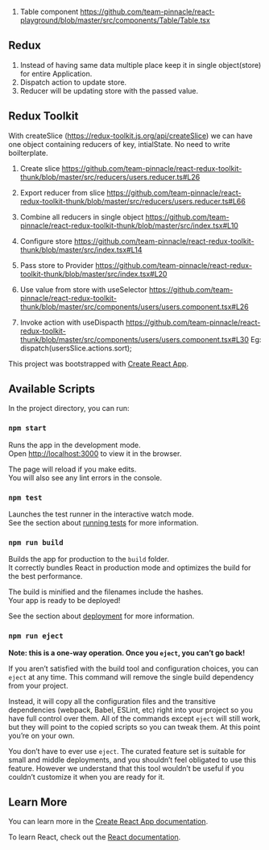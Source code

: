 1. Table component https://github.com/team-pinnacle/react-playground/blob/master/src/components/Table/Table.tsx

## Redux
1. Instead of having same data multiple place keep it in single object(store) for entire Application.
2. Dispatch action to update store.
3. Reducer will be updating store with the passed value.

## Redux Toolkit
With createSlice (https://redux-toolkit.js.org/api/createSlice) we can have one object containing    reducers of key, intialState. No need to write boilterplate.

1. Create slice https://github.com/team-pinnacle/react-redux-toolkit-thunk/blob/master/src/reducers/users.reducer.ts#L26

2. Export reducer from slice https://github.com/team-pinnacle/react-redux-toolkit-thunk/blob/master/src/reducers/users.reducer.ts#L66

3. Combine all reducers in single object https://github.com/team-pinnacle/react-redux-toolkit-thunk/blob/master/src/index.tsx#L10

4. Configure store https://github.com/team-pinnacle/react-redux-toolkit-thunk/blob/master/src/index.tsx#L14

5. Pass store to Provider https://github.com/team-pinnacle/react-redux-toolkit-thunk/blob/master/src/index.tsx#L20

6. Use value from store with useSelector https://github.com/team-pinnacle/react-redux-toolkit-thunk/blob/master/src/components/users/users.component.tsx#L26

7. Invoke action with useDispacth https://github.com/team-pinnacle/react-redux-toolkit-thunk/blob/master/src/components/users/users.component.tsx#L30
Eg: dispatch(usersSlice.actions.sort);


This project was bootstrapped with [Create React App](https://github.com/facebook/create-react-app).

## Available Scripts

In the project directory, you can run:

### `npm start`

Runs the app in the development mode.<br />
Open [http://localhost:3000](http://localhost:3000) to view it in the browser.

The page will reload if you make edits.<br />
You will also see any lint errors in the console.

### `npm test`

Launches the test runner in the interactive watch mode.<br />
See the section about [running tests](https://facebook.github.io/create-react-app/docs/running-tests) for more information.

### `npm run build`

Builds the app for production to the `build` folder.<br />
It correctly bundles React in production mode and optimizes the build for the best performance.

The build is minified and the filenames include the hashes.<br />
Your app is ready to be deployed!

See the section about [deployment](https://facebook.github.io/create-react-app/docs/deployment) for more information.

### `npm run eject`

**Note: this is a one-way operation. Once you `eject`, you can’t go back!**

If you aren’t satisfied with the build tool and configuration choices, you can `eject` at any time. This command will remove the single build dependency from your project.

Instead, it will copy all the configuration files and the transitive dependencies (webpack, Babel, ESLint, etc) right into your project so you have full control over them. All of the commands except `eject` will still work, but they will point to the copied scripts so you can tweak them. At this point you’re on your own.

You don’t have to ever use `eject`. The curated feature set is suitable for small and middle deployments, and you shouldn’t feel obligated to use this feature. However we understand that this tool wouldn’t be useful if you couldn’t customize it when you are ready for it.

## Learn More

You can learn more in the [Create React App documentation](https://facebook.github.io/create-react-app/docs/getting-started).

To learn React, check out the [React documentation](https://reactjs.org/).

